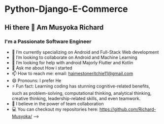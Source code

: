 # Python-Django-E-Commerce
## Hi there 👋 Am Musyoka Richard
### I'm a Passionate Software Engineer
- 🔭 I’m currently specializing on Android and Full-Stack Web  development
- 👯 I’m looking to collaborate on Android and Machine Learning
- 🤔 I’m looking for help with android Majorly Flutter and Kotlin
- 💬 Ask me about How i started 
- 📫 How to reach me: email: haimestoneritchie11@gmail.com
- 😄 Pronouns: I prefer He
- ⚡ Fun fact: Learning coding has stunning cognitive-related benefits, such as problem-solving, computational thinking, analytical thinking, creative thinking, leadership-related skills, and even teamwork.
- 💪 I believe in the power of team collaboration 
- 💻 You can checkout my repositories here: https://github.com/Richard-Musyoka/
-->

